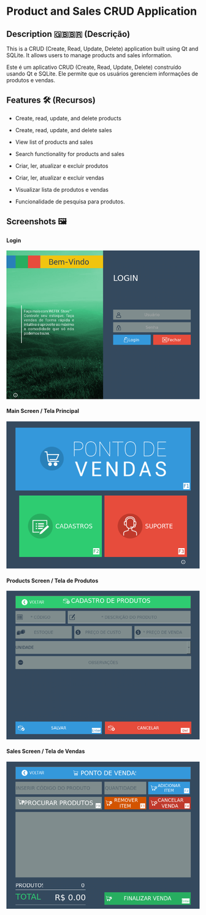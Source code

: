 # Product and Sales CRUD Application

## Description 🇬🇧🇧🇷 (Descrição)

This is a CRUD (Create, Read, Update, Delete) application built using Qt and SQLite. It allows users to manage products and sales information.

Este é um aplicativo CRUD (Create, Read, Update, Delete) construído usando Qt e SQLite. Ele permite que os usuários gerenciem informações de produtos e vendas.

## Features 🛠️ (Recursos)

- Create, read, update, and delete products
- Create, read, update, and delete sales
- View list of products and sales
- Search functionality for products and sales

- Criar, ler, atualizar e excluir produtos
- Criar, ler, atualizar e excluir vendas
- Visualizar lista de produtos e vendas
- Funcionalidade de pesquisa para produtos.

## Screenshots 🖼️

#### Login
![Login Screen](Printscreens/Login_screen.png)

#### Main Screen / Tela Principal
![Main Screen](Printscreens/Main_screen.png)


#### Products Screen / Tela de Produtos
![Products Screen](Printscreens/Products.png)


#### Sales Screen / Tela de Vendas
![Sales Screen](Printscreens/Sales.png)




